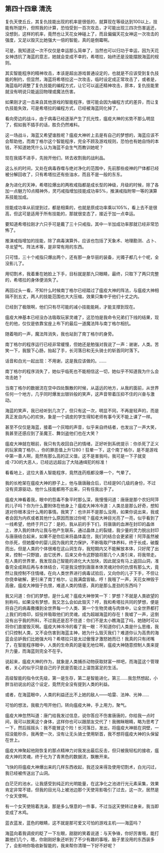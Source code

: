 ## 第四十四章 清洗

复仇天使丘丘，其复仇技能出现的机率是很低的，就算现在等级达到100以上，技能有所提升，但照我的计算，恐怕受到一百次攻击，才可能出现三四次伤害返还，没想到，这样的机率，竟然也让天花女神碰上了，而且偏偏天花女神这一次攻击的强度，又足以毁灭比她强大一倍的智能，真的是倒霉啊。

可是，我知道这一次不仅仅是幸运那么简单了，当然也可以归功于幸运，因为天花女神违抗了海蓝的意志，她就会变成不幸的，希塔拉，始终还是没能摆脱海蓝的规则。

其实智能程序的精神攻击，本该是超出游戏普通设定的，也就是不应该受到复仇技能的制约，但显然，海蓝将希塔拉这一次攻击，临时设定成正常攻击了，或者是，海蓝临时调整了复仇技能的编程方式，让它可以返还精神攻击，原本，复仇技能里就没有明说只能返回物理或魔法伤害。

如果刚才这一击来自其他游戏的智能程序，很可能会因为编程方式的差异，而让复仇技能失效，可是希塔拉的编程方式，已经被海蓝同化掉了。

看向旁边的战斗，由于病毒已经逐渐产生了抗光性，瘟疫大神的劣势不那么明显了，假如我不插手的话，胜负仍然难料。

这一场战斗，海蓝又希望谁胜呢？瘟疫大神听上去是有自己的梦想的，海蓝应该不会帮助他，而南丁格尔这个智能程序，完全不顾及游戏规则，恐怕也有她自恃的本钱，不知道她凭什么认为海蓝不会生气而教训她呢？

现在我插不进手，先抛开他们，转去收割我的战利品。

这么长的时间，又处在病毒吞噬与绝对净化的范围中，先前那些疫神的尸体都已经被分解回收了，只有希塔拉还有些油水，而且不是一般的东东。

身为进化的天神，希塔拉爆出的两枚戒指都是成长型的神级，月级的时候，除了各加一点魅力10点精神外，灵巧戒指增加技能成功率5%，推演戒指附带一等的演算系技能加成。

技能成功率从前提到过，都是相乘的，也就是原成功率乘以105%，看上去不是很高，但这可是适用于所有技能的，那就很变态了，接近于加一点幸运。

要知道希塔拉刚才六只手可是戴了三十只戒指，其中一半加成功率那就已经非常恐怖了。

推演戒指增加的技能，除了病毒演算外，应该也包括了天象术、地理勘测、占卜、寻龙望气、阵法术等，是非常有用的东西。

只可惜，三十个戒指只爆出两个，还有那一身华丽的装备，光镯子都几十个呢，全没影儿了。

用切割术，我着重在她脸上下手，目标就是那九只眼睛，最终，只取下了两只完整的，希塔拉的身体便消失了。

再回过头一看，不知什么时候南丁格尔已经踏过了瘟疫大神的阵法，与瘟疫大神相隔不到五丈，两人的技能范围也大大压缩，效果只集中于他们十丈之内。

已经到了极限啊，他们只有尽可能的减小技能能耗，才能支撑到现在。

瘟疫大神基本已经没办法吸取玩家灵魂了，这恐怕是我命令兄弟们下线的结果，现在的他，仅仅是依靠宝座上布下的最后一道魔法阵与南丁格尔相抗。

随着啪的一声，魔法阵消失，我也站到了南丁格尔的身旁。

南丁格尔的程序运行已经非常缓慢，但她还是勉强对我说了一声：谢谢，人类。苦笑一下，我狠下心肠，抬起了手，长河落日和无头骑士的斩首同时落下。

话音和白光一起出现：不用谢，这是我应该做的。……

南丁格尔的程序消失了，她似乎临死也不能相信这一切，她似乎不知道我为什么会攻击她？

当南丁格尔的数据流在空中四处飘散的时候，从遥远的地方，从我的面前，从世界任何一个地方，几乎同时爆发出银铃般的笑声，这声音带着压抑不住的兴奋与激动。

海蓝的笑声，我已经听到几次了，但只有这一次，明显不同，不再是轻声的，而是真正发自内心的欢快，象是一个调皮的学生得知老师有事今天不能上课了一样。

甚至不仅仅是海蓝，接着一个灰暗的声音，似乎来自终结者，也发出了一声大笑，我甚至还感应到了圣魔王、舞剑盗他们也在大笑？

瘟疫大神就在眼前，我只有先收回自己的情绪，正好听到系统提示：你杀死了正义的玩家南丁格尔、，你的罪恶值上升1280！狂晕一下，这个南丁格尔，是不是游戏中第一善人啊，竟然有那么高的正义值，这不是害我吗，我可是一下子就变成-730的大恶人，已经远远超出了大陆通缉犯的标准！

看看地上，这位大善人智能程序，竟然连药瓶都没爆一个，气晕了。

我的长枪架在瘟疫大神的脖子上，他与唐唐融合后，已经是90几级的身份，不过没有资源驱动，他什么技能都用不出来，只有任我出手了。

瘟疫大神看着我，眼中的怨毒不象平时那么深，我慢慢问道：唐唐是那个农妇阿萍的儿子吗？你为什么要附体在他身上？瘟疫大神冷冷道：人类总是那么好奇，想知道对你根本没什么用的事情。我笑了：也许并不是那么没用，如果你说出来，我或者会因为内疚或者其他什么原因而放过你呢？瘟疫大神目光亮了一亮，似乎看到了一线希望，他终于开口了：是的，我从前的手下们，将唐唐的血淋在封印的晶体上，渗入我的体内让我与他产生联系，通过晶体上的裂缝，我少量的灵力脱出封印与唐唐结合起来，如果不是你后来将晶体盖住，我们的结合会更紧密！阿萍虽然被你杀死，但她腹中的婴儿因为我的灵力保护，不断吸取尸体养料，终于长成，破腹而出，但是人类的个体很难在这山洞生存，我短期内又不能解放本体，只好爬了出来，控制一只野狼，由它抚养，后来又命令这野狼将那几个人类引来，将我带走。在人类的世界里，我发现自己智能的进化大大加快，因此就没有马上返回山洞，准备完全成熟后再与本体结合，可是我没想到唐唐本体灵魂对你的仇恨有那么大，竟然让我控制不住情绪，在向人类世界进行病毒试验后，又向你的儿子下手，不但让你侥幸破解，更引来了南丁格尔，让我满盘皆输，哼！我哦了一声，天花女神毁于高傲，瘟疫大神毁于仇恨，难道人类的情感，真的是那么差劲的东西吗？

我又问道：你们的梦想，是什么呢？瘟疫大神惨笑一下：梦想？不就是人类欲望的别称吗，如果没有梦想，我又怎么会如此毁灭？哼，我和希塔拉共同的梦想，便是将自己的病毒撒播到全世界每一个人类、第一个生物灵魂与肉体中，让全世界都打上我们的烙印，奴役并吸取他们的灵魂，成为超越海蓝的存在！我嘘了一声，这倒没有出乎我的所料，不过我还是忍不住道：你们不是太小瞧海蓝了吗，她随时可以将你们直接毁灭啊。瘟疫大神冷冷的看了我一眼：不知道你们人类是什么思维，我们只控制人类，又不会伤害到海蓝主神，她为什么毁灭我们？难道你认为高贵的海蓝会忌妒我们比她强大吗？希塔拉只是太过傲慢才激怒她而已！我真的只有闭嘴了，在智能程序眼中，人类的生命真的是毫无地位啊，瘟疫大神随意控制人类来提升力量，而海蓝则完全不在乎。

说起来，瘟疫大神的作为，就象是人类捕杀动物获取财富一样吧，而海蓝这个管理者，关心的似乎只是自己的子民是否能过上温饱富足的生活。

高级智能的指令优先级，第一是生存，第二是智能进化，第三……我忽然想起，小胖当初说出的这个设定，竟然完全没有提到人类的利益。

或者，在海蓝眼中，人类的利益还比不上她的敌人——哈雷、法神、光神……

可怕的想法，我极力甩开他们，转向瘟疫大神，手上用力，聚气。

瘟疫大神忽然叫道：唐门给我发过信息，说你答应不伤害唐唐的，你给我一点时间，我可以脱离这个身体，这样你也可以跟朋友交代了！我微眯眼睛，略为思考了一下，然后摇摇头：我不能冒这个险！长河落日，发出，将瘟疫大神抵在洞壁，一招没能秒杀，我再使一次，没有让无头骑士使用斩首，我不想将瘟疫大神的头保留在世上。

瘟疫大神聚起他刚恢复的那点精神力对我发出最后反击，但只被我轻松的接收，瘟疫大神的灵魂，终于化为了青黑色的数据流，飘散开来。

飞快的将瘟疫大神爆出来的几样东西收起，我还没来得及使用切割术，白光闪过，我已经被传送出了山洞。

白茫茫的池水，让我感受到纯正的光明能量，在这净化之池进行光元素采集，效果肯定非常不错，但我的目光马上被池边那个天使背影吸引了过去，这一次，居然是个女天使啊。

有一个女天使陪着洗澡，那是多么惬意的一件事，不过当这天使转过身来，我当即变成了木鸡。

蓝衣蓝发，蓝色的眼睛，这不就是那可爱又可怕的游戏主机——海蓝吗？

海蓝向着我调皮的眨了一下左眼，甜甜的笑着说道：与天争锋，你好厉害哦，能打赢他们几个，嗯，你刚刚好象还听到了不少有趣的事哦，脑子里没用的东西装多了，会影响你吸收新智能的，我来帮你清理一下好不好呢？

